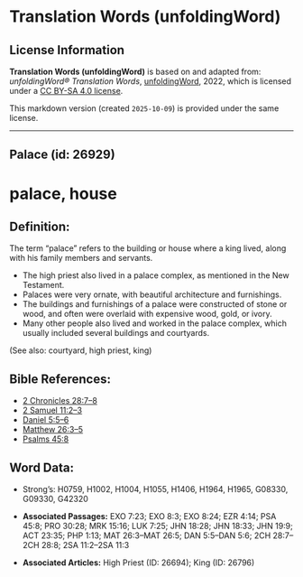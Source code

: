 # Translation Words (unfoldingWord)

## License Information

**Translation Words (unfoldingWord)** is based on and adapted from: _unfoldingWord® Translation Words_, [unfoldingWord](https://unfoldingword.org/utw), 2022, which is licensed under a [CC BY-SA 4.0 license](https://creativecommons.org/licenses/by-sa/4.0/legalcode.en).

This markdown version (created `2025-10-09`) is provided under the same license.



--------------------------------

## Palace (id: 26929)

palace, house
=============

Definition:
-----------

The term “palace” refers to the building or house where a king lived, along with his family members and servants.

* The high priest also lived in a palace complex, as mentioned in the New Testament.
* Palaces were very ornate, with beautiful architecture and furnishings.
* The buildings and furnishings of a palace were constructed of stone or wood, and often were overlaid with expensive wood, gold, or ivory.
* Many other people also lived and worked in the palace complex, which usually included several buildings and courtyards.

(See also: courtyard, high priest, king)

Bible References:
-----------------

* [2 Chronicles 28:7–8](https://ref.ly/2Chr28:7-2Chr28:8)
* [2 Samuel 11:2–3](https://ref.ly/2Sam11:2-2Sam11:3)
* [Daniel 5:5–6](https://ref.ly/Dan5:5-Dan5:6)
* [Matthew 26:3–5](https://ref.ly/Matt26:3-Matt26:5)
* [Psalms 45:8](https://ref.ly/Ps45:8)

Word Data:
----------

* Strong’s: H0759, H1002, H1004, H1055, H1406, H1964, H1965, G08330, G09330, G42320

* **Associated Passages:** EXO 7:23; EXO 8:3; EXO 8:24; EZR 4:14; PSA 45:8; PRO 30:28; MRK 15:16; LUK 7:25; JHN 18:28; JHN 18:33; JHN 19:9; ACT 23:35; PHP 1:13; MAT 26:3–MAT 26:5; DAN 5:5–DAN 5:6; 2CH 28:7–2CH 28:8; 2SA 11:2–2SA 11:3
* **Associated Articles:** High Priest (ID: 26694); King (ID: 26796)

